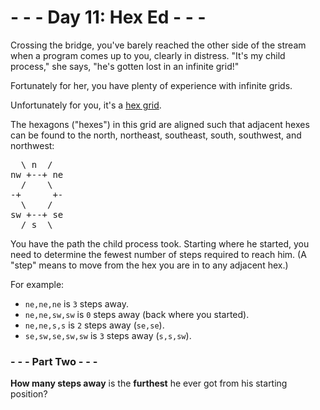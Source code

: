 # - - - Day 11: Hex Ed - - -

Crossing the bridge, you've barely reached the other side of the stream when a program comes up to you, clearly in distress. "It's my child process," she says, "he's gotten lost in an infinite grid!"

Fortunately for her, you have plenty of experience with infinite grids.

Unfortunately for you, it's a [hex grid](https://en.wikipedia.org/wiki/Hexagonal_tiling).

The hexagons ("hexes") in this grid are aligned such that adjacent hexes can be found to the north, northeast, southeast, south, southwest, and northwest:

<pre>
  \ n  /
nw +--+ ne
  /    \
-+      +-
  \    /
sw +--+ se
  / s  \
</pre>

You have the path the child process took. Starting where he started, you need to determine the fewest number of steps required to reach him. (A "step" means to move from the hex you are in to any adjacent hex.)

For example:

* ``ne,ne,ne`` is ``3`` steps away.
* ``ne,ne,sw,sw`` is ``0`` steps away (back where you started).
* ``ne,ne,s,s`` is ``2`` steps away (``se,se``).
* ``se,sw,se,sw,sw`` is ``3`` steps away (``s,s,sw``).


### - - - Part Two - - -

**How many steps away** is the **furthest** he ever got from his starting position?
